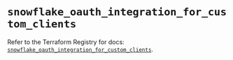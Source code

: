 # `snowflake_oauth_integration_for_custom_clients`

Refer to the Terraform Registry for docs: [`snowflake_oauth_integration_for_custom_clients`](https://registry.terraform.io/providers/snowflake-labs/snowflake/0.97.0/docs/resources/oauth_integration_for_custom_clients).
